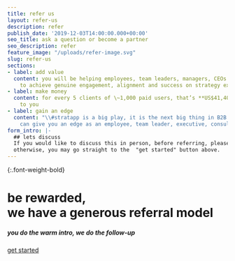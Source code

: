 ```yaml
---
title: refer us
layout: refer-us
description: refer
publish_date: '2019-12-03T14:00:00.000+00:00'
seo_title: ask a question or become a partner
seo_description: refer
feature_image: "/uploads/refer-image.svg"
slug: refer-us
sections:
- label: add value
  content: you will be helping employees, team leaders, managers, CEOs and owners
    to achieve genuine engagement, alignment and success on strategy execution
- label: make money
  content: for every 5 clients of \~1,000 paid users, that’s **US$41,400/year** paid
    to you
- label: gain an edge
  content: "\\#stratapp is a big play, it is the next big thing in B2B SaaS, which
    can give you an edge as an employee, team leader, executive, consultant or advisor"
form_intro: |-
  ## lets discuss 
  If you would like to discuss this in person, before referring, please send this form, 
  otherwise, you may go straight to the  "get started" button above.
---
```

{:.font-weight-bold}

# be rewarded, <br>we have a generous referral model

##### you do the warm intro, we do the follow-up

<a class="btn btn-primary rounded-pill mt-3" href="https://bit.ly/make-money-referring-stratapp" target="_blank">get started</a>
